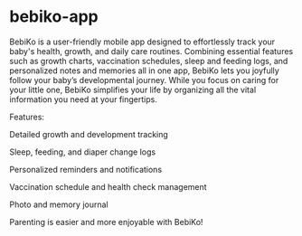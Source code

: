 # bebiko-app
BebiKo is a user-friendly mobile app designed to effortlessly track your baby's health, growth, and daily care routines. Combining essential features such as growth charts, vaccination schedules, sleep and feeding logs, and personalized notes and memories all in one app, BebiKo lets you joyfully follow your baby’s developmental journey. While you focus on caring for your little one, BebiKo simplifies your life by organizing all the vital information you need at your fingertips.

Features:

Detailed growth and development tracking

Sleep, feeding, and diaper change logs

Personalized reminders and notifications

Vaccination schedule and health check management

Photo and memory journal

Parenting is easier and more enjoyable with BebiKo!
